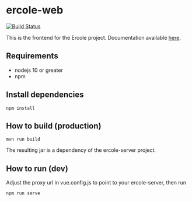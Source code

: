 # ercole-web
[![Build Status](https://travis-ci.org/ercole-io/ercole-web.svg?branch=master)](https://travis-ci.org/ercole-io/ercole-web)

This is the frontend for the Ercole project. Documentation available [here](https://ercole.io).

## Requirements

- nodejs 10 or greater
- npm

## Install dependencies

    npm install

## How to build (production)

    mvn run build

The resulting jar is a dependency of the ercole-server project.

## How to run (dev)

Adjust the proxy url in vue.config.js to point to your ercole-server, then run

    npm run serve
